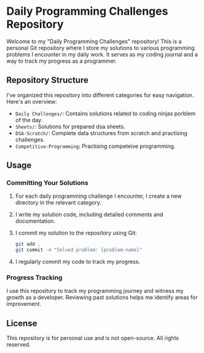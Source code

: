 # Daily Programming Challenges Repository

Welcome to my "Daily Programming Challenges" repository! This is a personal Git repository where I store my solutions to various programming problems I encounter in my daily work. It serves as my coding journal and a way to track my progress as a programmer.

## Repository Structure

I've organized this repository into different categories for easy navigation. Here's an overview:

- `Daily Challenges/`: Contains solutions related to coding ninjas porblem of the day.
- `Sheets/`: Solutions for prepared dsa sheets.
- `DSA-Scratch/`: Complete data structures from scratch and practising challenges. 
- `Competitive-Programming`: Practising competeive programming.

## Usage

### Committing Your Solutions

1. For each daily programming challenge I encounter, I create a new directory in the relevant category. 
2. I write my solution code, including detailed comments and documentation.
3. I commit my solution to the repository using Git:
   ```bash
   git add .
   git commit -m "Solved problem: [problem-name]"
   ```

4. I regularly commit my code to track my progress.

### Progress Tracking
I use this repository to track my programming journey and witness my growth as a developer. Reviewing past solutions helps me identify areas for improvement.

## License
This repository is for personal use and is not open-source. All rights reserved.

